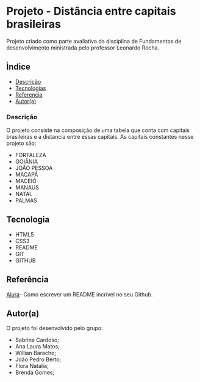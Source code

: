 # Projeto - Distância entre capitais brasileiras

Projeto criado como parte avaliativa da disciplina de Fundamentos de desenvolvimento ministrada pelo professor Leonardo Rocha.
## Ìndice

* [Descrição](#descrição)
* [Tecnologias](#tecnologia)
* [Referencia](#referência)
* [Autor(a)](#autora)

### Descrição
O projeto consiste na composição de uma tabela que conta com capitais brasileiras e a distancia entre essas 
capitais. As capitais constantes nesse projeto são:

* FORTALEZA
* GOIÂNIA
* JOÃO PESSOA
* MACAPÁ
* MACEIÓ
* MANAUS
* NATAL
* PALMAS

## Tecnologia
* HTML5
* CSS3
* README
* GIT
* GITHUB

## Referência
[Alura](https://www.alura.com.br/artigos/escrever-bom-readme)-
Como escrever um README incrível no seu Github.

## Autor(a)
O projeto foi desenvolvido pelo grupo:

* Sabrina Cardoso;
* Ana Laura Matos;
* Willian Baracho;
* João Pedro Berto;
* Flora Natalia;
* Brenda Gomes;


